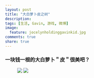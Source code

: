 ```yaml
---
layout: post
title: "大白萝卜皮之树"
description: 
tags: [生活, Gavin, 游戏, 微博]
image:
  feature: jocelynholdinggavinkid.jpg
comments: true
share: true
---
```


### 一块钱一根的大白萝卜＂皮＂很美吧？ ###

<figure class="half">
  <img src="http://i.imgur.com/1uXgVko.jpg">
  <img src="http://i.imgur.com/5bzzWet.jpg">
</figure>

